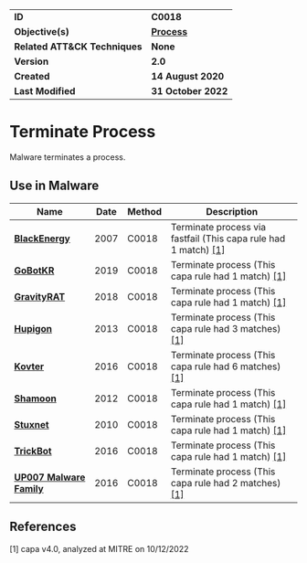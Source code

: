 <table>
<tr>
<td><b>ID</b></td>
<td><b>C0018</b></td>
</tr>
<tr>
<td><b>Objective(s)</b></td>
<td><b><a href="../process">Process</a></b></td>
</tr>
<tr>
<td><b>Related ATT&CK Techniques</b></td>
<td><b>None</b></td>
</tr>
<tr>
<td><b>Version</b></td>
<td><b>2.0</b></td>
</tr>
<tr>
<td><b>Created</b></td>
<td><b>14 August 2020</b></td>
</tr>
<tr>
<td><b>Last Modified</b></td>
<td><b>31 October 2022</b></td>
</tr>
</table>


# Terminate Process

Malware terminates a process.

## Use in Malware

|Name|Date|Method|Description|
|---|---|---|---|
|[**BlackEnergy**](../xample-malware/blackenergy.md)|2007|C0018|Terminate process via fastfail (This capa rule had 1 match) [[1]](#1)|
|[**GoBotKR**](../xample-malware/gobotkr.md)|2019|C0018|Terminate process (This capa rule had 1 match) [[1]](#1)|
|[**GravityRAT**](../xample-malware/gravity-rat.md)|2018|C0018|Terminate process (This capa rule had 1 match) [[1]](#1)|
|[**Hupigon**](../xample-malware/hupigon.md)|2013|C0018|Terminate process (This capa rule had 3 matches) [[1]](#1)|
|[**Kovter**](../xample-malware/kovter.md)|2016|C0018|Terminate process (This capa rule had 6 matches) [[1]](#1)|
|[**Shamoon**](../xample-malware/shamoon.md)|2012|C0018|Terminate process (This capa rule had 1 match) [[1]](#1)|
|[**Stuxnet**](../xample-malware/stuxnet.md)|2010|C0018|Terminate process (This capa rule had 1 match) [[1]](#1)|
|[**TrickBot**](../xample-malware/trickbot.md)|2016|C0018|Terminate process (This capa rule had 1 match) [[1]](#1)|
|[**UP007 Malware Family**](../xample-malware/up007.md)|2016|C0018|Terminate process (This capa rule had 2 matches) [[1]](#1)|

## References

<a name="1">[1]</a> capa v4.0, analyzed at MITRE on 10/12/2022

